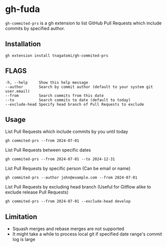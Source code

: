 # gh-fuda

`gh-commited-prs` is a gh extension to list GitHub Pull Requests which include commits by specified author.

## Installation

```console
gh extension install tnagatomi/gh-commited-prs
```

## FLAGS

```
-h, --help     Show this help message
--author       Search by commit author (default to your system git user.email)
--from         Search commits from this date
--to           Search commits to date (default to today)
--exclude-head Specify head branch of Pull Requests to exclude
```

## Usage

List Pull Requests which include commits by you until today

```console
gh commited-prs --from 2024-07-01
```

List Pull Requests between specific dates

```console
gh commited-prs --from 2024-07-01 --to 2024-12-31
```

List Pull Requests by specific person (Can be email or name)

```console
gh commited-prs --author john@example.com --from 2024-07-01
```

List Pull Requests by excluding head branch (Useful for Gitflow alike to exclude release Pull Requests)

```console
gh commited-prs --from 2024-07-01 --exclude-head develop
```

## Limitation

- Squash merges and rebase merges are not supported
- It might take a while to process local git if specified date range's commit log is large
